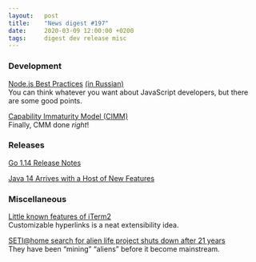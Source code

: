 ```yaml
---
layout:   post
title:    "News digest #197"
date:     2020-03-09 12:00:00 +0200
tags:     digest dev release misc
---
```


<!-- Should have been out on 2019-12-09 but will be on 2020-03-09. I wonder if three months are enough. -->

### Development

[Node.js Best Practices](https://github.com/goldbergyoni/nodebestpractices#readme) [(in Russian)](https://github.com/goldbergyoni/nodebestpractices/blob/master/README.russian.md)<br/>
You can think whatever you want about JavaScript developers, but there are some good points.

[Capability Immaturity Model (CIMM)](https://en.wikipedia.org/wiki/Capability_Immaturity_Model)<br/>
Finally, CMM done _right_!

### Releases

[Go 1.14 Release Notes](https://golang.org/doc/go1.14)

[Java 14 Arrives with a Host of New Features](https://blogs.oracle.com/javamagazine/java-14-arrives-with-a-host-of-new-features)

### Miscellaneous

[Little known features of iTerm2](https://banga.github.io/blog/2020/03/02/little-known-features-of-iterm2.html)<br/>
Customizable hyperlinks is a neat extensibility idea.

[SETI@home search for alien life project shuts down after 21 years](https://www.bleepingcomputer.com/news/software/seti-home-search-for-alien-life-project-shuts-down-after-21-years/)<br/>
They have been “mining” “aliens” before it become mainstream.
